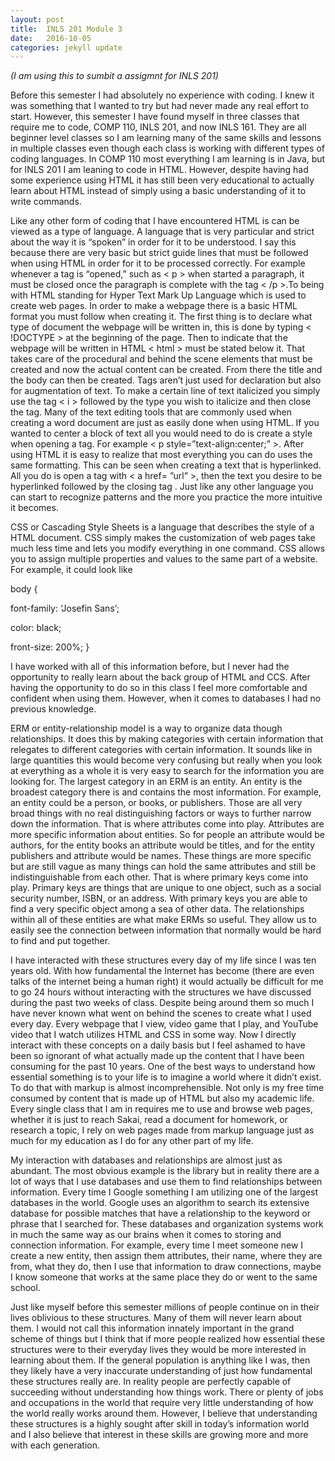 ```yaml
---
layout: post
title:  INLS 201 Module 3
date:   2016-10-05
categories: jekyll update
---
```


<p> <i> (I am using this to sumbit a assigmnt for INLS 201) </i> </p>





<p> Before this semester I had absolutely no experience with coding. I knew it was something that I wanted to try but had never made any real effort to start. However, this semester I have found myself in three classes that require me to code, COMP 110, INLS 201, and now INLS 161. They are all beginner level classes so I am learning many of the same skills and lessons in multiple classes even though each class is working with different types of coding languages. In COMP 110 most everything I am learning is in Java, but for INLS 201 I am leaning to code in HTML. However, despite having had some experience using HTML it has still been very educational to actually learn about HTML instead of simply using a basic understanding of it to write commands.

<p> Like any other form of coding that I have encountered HTML is can be viewed as a type of language. A language that is very particular and strict about the way it is “spoken” in order for it to be understood. I say this because there are very basic but strict guide lines that must be followed when using HTML in order for it to be processed correctly. For example whenever a tag is “opened,” such as < p > when started a paragraph, it must be closed once the paragraph is complete with the tag < /p >.To being with HTML standing for Hyper Text Mark Up Language which is used to create web pages. In order to make a webpage there is a basic HTML format you must follow when creating it. The first thing is to declare what type of document the webpage will be written in, this is done by typing < !DOCTYPE > at the beginning of the page. Then to indicate that the webpage will be written in HTML < html > must be stated below it. That takes care of the procedural and behind the scene elements that must be created and now the actual content can be created. From there the title and the body can then be created. Tags aren’t just used for declaration but also for augmentation of text. To make a certain line of text italicized you simply use the tag < i > followed by the type you wish to italicize and then close the tag. Many of the text editing tools that are commonly used when creating a word document are just as easily done when using HTML. If you wanted to center a block of text all you would need to do is create a style when opening a tag. For example < p style=”text-align:center;” >. After using HTML it is easy to realize that most everything you can do uses the same formatting. This can be seen when creating a text that is hyperlinked. All you do is open a tag with < a  href= ”url” >, then the text you desire to be hyperlinked followed by the closing tag </a>. Just like any other language you can start to recognize patterns and the more you practice the more intuitive it becomes.

<p> CSS or Cascading Style Sheets is a language that describes the style of a HTML document. CSS simply makes the customization of web pages take much less time and lets you modify everything in one command. CSS allows you to assign multiple properties and values to the same part of a website. For example, it could look like
 
 
body {


font-family: ‘Josefin Sans’;


color: black;


front-size: 200%; }


<p> I have worked with all of this information before, but I never had the opportunity to really learn about the back group of HTML and CCS. After having the opportunity to do so in this class I feel more comfortable and confident when using them. However, when it comes to databases I had no previous knowledge.

<p> ERM or entity-relationship model is a way to organize data though relationships. It does this by making categories with certain information that relegates to different categories with certain information. It sounds like in large quantities this would become very confusing but really when you look at everything as a whole it is very easy to search for the information you are looking for. The largest category in an ERM is an entity. An entity is the broadest category there is and contains the most information. For example, an entity could be a person, or books, or publishers. Those are all very broad things with no real distinguishing factors or ways to further narrow down the information. That is where attributes come into play. Attributes are more specific information about entities. So for people an attribute would be authors, for the entity books an attribute would be titles, and for the entity publishers and attribute would be names. These things are more specific but are still vague as many things can hold the same attributes and still be indistinguishable from each other. That is where primary keys come into play. Primary keys are things that are unique to one object, such as a social security number, ISBN, or an address. With primary keys you are able to find a very specific object among a sea of other data. The relationships within all of these entities are what make ERMs so useful. They allow us to easily see the connection between information that normally would be hard to find and put together.

<p> I have interacted with these structures every day of my life since I was ten years old. With how fundamental the Internet has become (there are even talks of the internet being a human right) it would actually be difficult for me to go 24 hours without interacting with the structures we have discussed during the past two weeks of class. Despite being around them so much I have never known what went on behind the scenes to create what I used every day. Every webpage that I view, video game that I play, and YouTube video that I watch utilizes HTML and CSS in some way. Now I directly interact with these concepts on a daily basis but I feel ashamed to have been so ignorant of what actually made up the content that I have been consuming for the past 10 years. One of the best ways to understand how essential something is to your life is to imagine a world where it didn’t exist. To do that with markup is almost incomprehensible. Not only is my free time consumed by content that is made up of HTML but also my academic life. Every single class that I am in requires me to use and browse web pages, whether it is just to reach Sakai, read a document for homework, or research a topic, I rely on web pages made from markup language just as much for my education as I do for any other part of my life.

<p> My interaction with databases and relationships are almost just as abundant. The most obvious example is the library but in reality there are a lot of ways that I use databases and use them to find relationships between information. Every time I Google something I am utilizing one of the largest databases in the world. Google uses an algorithm to search its extensive database for possible matches that have a relationship to the keyword or phrase that I searched for. These databases and organization systems work in much the same way as our brains when it comes to storing and connection information. For example, every time I meet someone new I create a new entity, then assign them attributes, their name, where they are from, what they do, then I use that information to draw connections, maybe I know someone that works at the same place they do or went to the same school.

<p> Just like myself before this semester millions of people continue on in their lives oblivious to these structures. Many of them will never learn about them. I would not call this information innately important in the grand scheme of things but I think that if more people realized how essential these structures were to their everyday lives they would be more interested in learning about them. If the general population is anything like I was, then they likely have a very inaccurate understanding of just how fundamental these structures really are. In reality people are perfectly capable of succeeding without understanding how things work. There or plenty of jobs and occupations in the world that require very little understanding of how the world really works around them. However, I believe that understanding these structures is a highly sought after skill in today’s information world and I also believe that interest in these skills are growing more and more with each generation.

